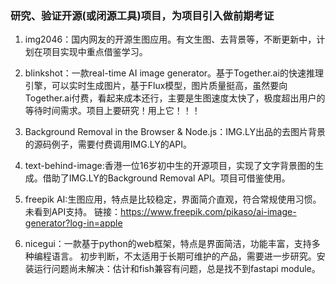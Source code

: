 ### 研究、验证开源(或闭源工具)项目，为项目引入做前期考证
1. img2046：国内网友的开源生图应用。有文生图、去背景等，不断更新中，计划在项目实现中重点借鉴学习。
2. blinkshot：一款real-time AI image generator。基于Together.ai的快速推理引擎，可以实时生成图片，基于Flux模型，图片质量挺高，虽然要向Together.ai付费，看起来成本还行，主要是生图速度太快了，极度超出用户的等待时间需求。项目上要研究！用上它！！！

3.  Background Removal in the Browser & Node.js：IMG.LY出品的去图片背景的源码例子，需要付费调用IMG.LY的API。

4. text-behind-image:香港一位16岁初中生的开源项目，实现了文字背景图的生成。借助了IMG.LY的Background Removal API。项目可借鉴使用。

5. freepik AI:生图应用，特点是比较稳定，界面简介直观，符合常规使用习惯。未看到API支持。
链接：https://www.freepik.com/pikaso/ai-image-generator?log-in=apple

6. nicegui：一款基于python的web框架，特点是界面简洁，功能丰富，支持多种编程语言。
初步判断，不太适用于长期可维护的产品，需要进一步研究。安装运行问题尚未解决：估计和fish兼容有问题，总是找不到fastapi module。
